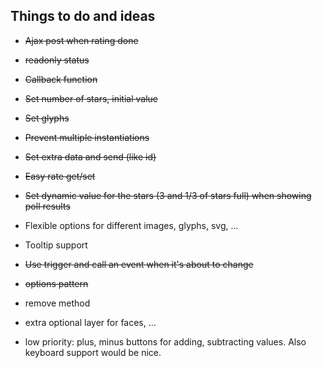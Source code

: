 Things to do and ideas
---

- ~~Ajax post when rating done~~
- ~~readonly status~~
- ~~Callback function~~
- ~~Set number of stars, initial value~~
- ~~Set glyphs~~
- ~~Prevent multiple instantiations~~
- ~~Set extra data and send (like id)~~
- ~~Easy rate get/set~~
- ~~Set dynamic value for the stars (3 and 1/3 of stars full) when showing poll results~~
- Flexible options for different images, glyphs, svg, ...
- Tooltip support
- ~~Use trigger and call an event when it's about to change~~

- ~~options pattern~~
- remove method
- extra optional layer for faces, ...
- low priority: plus, minus buttons for adding, subtracting values. Also keyboard support would be nice.
